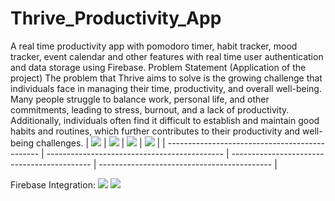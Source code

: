 # Thrive_Productivity_App
A real time productivity app with pomodoro timer, habit tracker, mood tracker, event calendar and other features with real time user authentication and data storage using Firebase.
Problem Statement (Application of the project)
The  problem  that  Thrive aims  to  solve  is  the  growing  challenge  that  individuals  face  in managing their time, productivity, and overall well-being. Many people struggle to balance work,  personal  life,  and  other  commitments,  leading  to  stress,  burnout,  and  a  lack  of productivity. Additionally, individuals often find it difficult to establish and maintain good habits  and  routines,  which  further  contributes  to  their  productivity  and  well-being challenges.
| <img src="screenshots/login.png"> | <img src="screenshots/dashbf.png"> | <img src="screenshots/pomodoro.png"> | <img src="screenshots/eventcalendar.png"> |
| ---------------------------------------------- | -------------------------------------------- | ------------------------------------------- | ------------------------------------------- |

Firebase Integration:
<img src="screenshots/fbhabit.png">
<img src="screenshots/fbmood.png">
